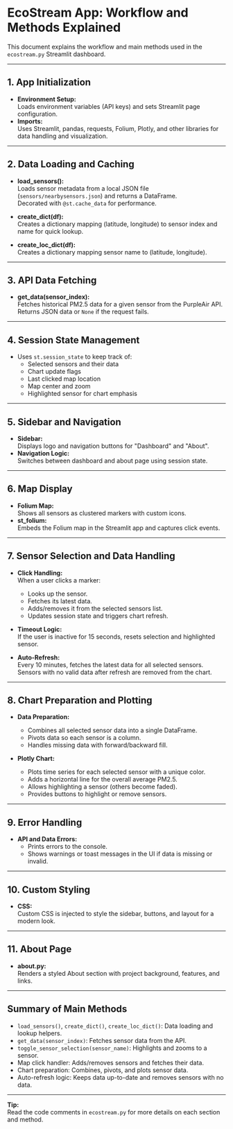 # EcoStream App: Workflow and Methods Explained

This document explains the workflow and main methods used in the `ecostream.py` Streamlit dashboard.

---

## 1. App Initialization

- **Environment Setup:**  
  Loads environment variables (API keys) and sets Streamlit page configuration.
- **Imports:**  
  Uses Streamlit, pandas, requests, Folium, Plotly, and other libraries for data handling and visualization.

---

## 2. Data Loading and Caching

- **load_sensors():**  
  Loads sensor metadata from a local JSON file (`sensors/nearbysensors.json`) and returns a DataFrame.  
  Decorated with `@st.cache_data` for performance.

- **create_dict(df):**  
  Creates a dictionary mapping (latitude, longitude) to sensor index and name for quick lookup.

- **create_loc_dict(df):**  
  Creates a dictionary mapping sensor name to (latitude, longitude).

---

## 3. API Data Fetching

- **get_data(sensor_index):**  
  Fetches historical PM2.5 data for a given sensor from the PurpleAir API.  
  Returns JSON data or `None` if the request fails.

---

## 4. Session State Management

- Uses `st.session_state` to keep track of:
  - Selected sensors and their data
  - Chart update flags
  - Last clicked map location
  - Map center and zoom
  - Highlighted sensor for chart emphasis

---

## 5. Sidebar and Navigation

- **Sidebar:**  
  Displays logo and navigation buttons for "Dashboard" and "About".
- **Navigation Logic:**  
  Switches between dashboard and about page using session state.

---

## 6. Map Display

- **Folium Map:**  
  Shows all sensors as clustered markers with custom icons.
- **st_folium:**  
  Embeds the Folium map in the Streamlit app and captures click events.

---

## 7. Sensor Selection and Data Handling

- **Click Handling:**  
  When a user clicks a marker:
  - Looks up the sensor.
  - Fetches its latest data.
  - Adds/removes it from the selected sensors list.
  - Updates session state and triggers chart refresh.

- **Timeout Logic:**  
  If the user is inactive for 15 seconds, resets selection and highlighted sensor.

- **Auto-Refresh:**  
  Every 10 minutes, fetches the latest data for all selected sensors.  
  Sensors with no valid data after refresh are removed from the chart.

---

## 8. Chart Preparation and Plotting

- **Data Preparation:**  
  - Combines all selected sensor data into a single DataFrame.
  - Pivots data so each sensor is a column.
  - Handles missing data with forward/backward fill.

- **Plotly Chart:**  
  - Plots time series for each selected sensor with a unique color.
  - Adds a horizontal line for the overall average PM2.5.
  - Allows highlighting a sensor (others become faded).
  - Provides buttons to highlight or remove sensors.

---

## 9. Error Handling

- **API and Data Errors:**  
  - Prints errors to the console.
  - Shows warnings or toast messages in the UI if data is missing or invalid.

---

## 10. Custom Styling

- **CSS:**  
  Custom CSS is injected to style the sidebar, buttons, and layout for a modern look.

---

## 11. About Page

- **about.py:**  
  Renders a styled About section with project background, features, and links.

---

## Summary of Main Methods

- `load_sensors()`, `create_dict()`, `create_loc_dict()`: Data loading and lookup helpers.
- `get_data(sensor_index)`: Fetches sensor data from the API.
- `toggle_sensor_selection(sensor_name)`: Highlights and zooms to a sensor.
- Map click handler: Adds/removes sensors and fetches their data.
- Chart preparation: Combines, pivots, and plots sensor data.
- Auto-refresh logic: Keeps data up-to-date and removes sensors with no data.

---

**Tip:**  
Read the code comments in `ecostream.py` for more details on each section and method.
